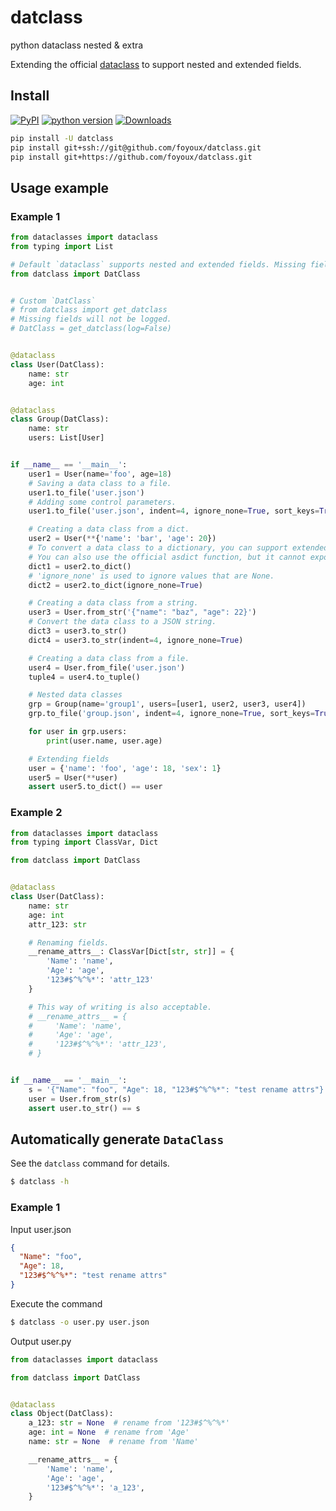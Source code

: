 # datclass

python dataclass nested & extra

Extending the official [dataclass](https://docs.python.org/zh-cn/3/library/dataclasses.html) to support nested and extended fields.

## Install

[![PyPI](https://img.shields.io/pypi/v/datclass)](https://pypi.org/project/datclass/) [![python version](https://img.shields.io/pypi/pyversions/datclass)](https://pypi.org/project/datclass/)  [![Downloads](https://static.pepy.tech/personalized-badge/datclass?period=total&units=international_system&left_color=black&right_color=orange&left_text=Downloads)](https://pepy.tech/project/datclass)

```sh
pip install -U datclass
pip install git+ssh://git@github.com/foyoux/datclass.git
pip install git+https://github.com/foyoux/datclass.git
```

## Usage example

### Example 1

```py
from dataclasses import dataclass
from typing import List

# Default `dataclass` supports nested and extended fields. Missing fields will be logged.
from datclass import DatClass


# Custom `DatClass`
# from datclass import get_datclass
# Missing fields will not be logged.
# DatClass = get_datclass(log=False)


@dataclass
class User(DatClass):
    name: str
    age: int


@dataclass
class Group(DatClass):
    name: str
    users: List[User]


if __name__ == '__main__':
    user1 = User(name='foo', age=18)
    # Saving a data class to a file.
    user1.to_file('user.json')
    # Adding some control parameters.
    user1.to_file('user.json', indent=4, ignore_none=True, sort_keys=True)

    # Creating a data class from a dict.
    user2 = User(**{'name': 'bar', 'age': 20})
    # To convert a data class to a dictionary, you can support extended fields.
    # You can also use the official asdict function, but it cannot export extended fields.
    dict1 = user2.to_dict()
    # 'ignore_none' is used to ignore values that are None.
    dict2 = user2.to_dict(ignore_none=True)

    # Creating a data class from a string.
    user3 = User.from_str('{"name": "baz", "age": 22}')
    # Convert the data class to a JSON string.
    dict3 = user3.to_str()
    dict4 = user3.to_str(indent=4, ignore_none=True)

    # Creating a data class from a file.
    user4 = User.from_file('user.json')
    tuple4 = user4.to_tuple()

    # Nested data classes
    grp = Group(name='group1', users=[user1, user2, user3, user4])
    grp.to_file('group.json', indent=4, ignore_none=True, sort_keys=True)

    for user in grp.users:
        print(user.name, user.age)

    # Extending fields
    user = {'name': 'foo', 'age': 18, 'sex': 1}
    user5 = User(**user)
    assert user5.to_dict() == user

```

### Example 2

```py
from dataclasses import dataclass
from typing import ClassVar, Dict

from datclass import DatClass


@dataclass
class User(DatClass):
    name: str
    age: int
    attr_123: str

    # Renaming fields.
    __rename_attrs__: ClassVar[Dict[str, str]] = {
        'Name': 'name',
        'Age': 'age',
        '123#$^%^%*': 'attr_123'
    }

    # This way of writing is also acceptable.
    # __rename_attrs__ = {
    #     'Name': 'name',
    #     'Age': 'age',
    #     '123#$^%^%*': 'attr_123',
    # }


if __name__ == '__main__':
    s = '{"Name": "foo", "Age": 18, "123#$^%^%*": "test rename attrs"}'
    user = User.from_str(s)
    assert user.to_str() == s

```

## Automatically generate `DataClass`

See the `datclass` command for details.

```sh
$ datclass -h

```

### Example 1

Input user.json

```json
{
  "Name": "foo",
  "Age": 18,
  "123#$^%^%*": "test rename attrs"
}
```

Execute the command

```sh
$ datclass -o user.py user.json

```

Output user.py

```py
from dataclasses import dataclass

from datclass import DatClass


@dataclass
class Object(DatClass):
    a_123: str = None  # rename from '123#$^%^%*'
    age: int = None  # rename from 'Age'
    name: str = None  # rename from 'Name'

    __rename_attrs__ = {
        'Name': 'name',
        'Age': 'age',
        '123#$^%^%*': 'a_123',
    }

```